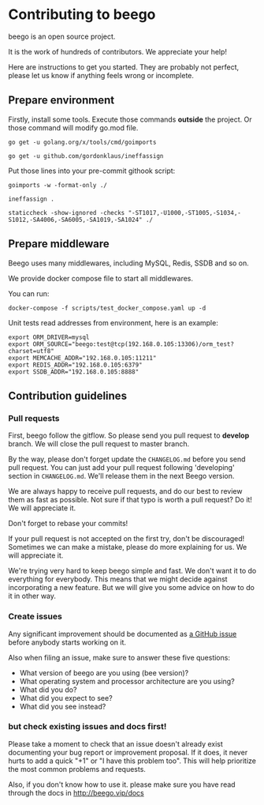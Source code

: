# Contributing to beego

beego is an open source project.

It is the work of hundreds of contributors. We appreciate your help!

Here are instructions to get you started. They are probably not perfect, please let us know if anything feels wrong or
incomplete.

## Prepare environment

Firstly, install some tools. Execute those commands **outside** the project. Or those command will modify go.mod file.

```shell script
go get -u golang.org/x/tools/cmd/goimports

go get -u github.com/gordonklaus/ineffassign
```

Put those lines into your pre-commit githook script:

```shell script
goimports -w -format-only ./

ineffassign .

staticcheck -show-ignored -checks "-ST1017,-U1000,-ST1005,-S1034,-S1012,-SA4006,-SA6005,-SA1019,-SA1024" ./
```

## Prepare middleware

Beego uses many middlewares, including MySQL, Redis, SSDB and so on.

We provide docker compose file to start all middlewares.

You can run:

```shell script
docker-compose -f scripts/test_docker_compose.yaml up -d
```

Unit tests read addresses from environment, here is an example:

```shell script
export ORM_DRIVER=mysql
export ORM_SOURCE="beego:test@tcp(192.168.0.105:13306)/orm_test?charset=utf8"
export MEMCACHE_ADDR="192.168.0.105:11211"
export REDIS_ADDR="192.168.0.105:6379"
export SSDB_ADDR="192.168.0.105:8888"
```

## Contribution guidelines

### Pull requests

First, beego follow the gitflow. So please send you pull request to **develop** branch. We will close the pull
request to master branch.

By the way, please don't forget update the `CHANGELOG.md` before you send pull request. 
You can just add your pull request following 'developing' section in `CHANGELOG.md`. 
We'll release them in the next Beego version.

We are always happy to receive pull requests, and do our best to review them as fast as possible. Not sure if that typo
is worth a pull request? Do it! We will appreciate it.

Don't forget to rebase your commits!

If your pull request is not accepted on the first try, don't be discouraged! Sometimes we can make a mistake, please do
more explaining for us. We will appreciate it.

We're trying very hard to keep beego simple and fast. We don't want it to do everything for everybody. This means that
we might decide against incorporating a new feature. But we will give you some advice on how to do it in other way.

### Create issues

Any significant improvement should be documented as [a GitHub issue](https://github.com/beego/beego/v2/issues) before
anybody starts working on it.

Also when filing an issue, make sure to answer these five questions:

- What version of beego are you using (bee version)?
- What operating system and processor architecture are you using?
- What did you do?
- What did you expect to see?
- What did you see instead?

### but check existing issues and docs first!

Please take a moment to check that an issue doesn't already exist documenting your bug report or improvement proposal.
If it does, it never hurts to add a quick "+1" or "I have this problem too". This will help prioritize the most common
problems and requests.

Also, if you don't know how to use it. please make sure you have read through the docs in http://beego.vip/docs
